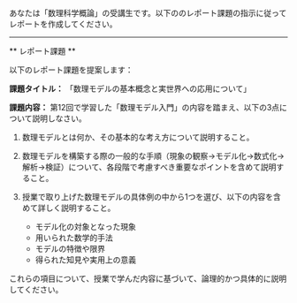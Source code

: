 あなたは「数理科学概論」の受講生です。以下ののレポート課題の指示に従ってレポートを作成してください。

---------------------------------------
** レポート課題 **

以下のレポート課題を提案します：

**課題タイトル：**
「数理モデルの基本概念と実世界への応用について」

**課題内容：**
第12回で学習した「数理モデル入門」の内容を踏まえ、以下の3点について説明しなさい。

1. 数理モデルとは何か、その基本的な考え方について説明すること。

2. 数理モデルを構築する際の一般的な手順（現象の観察→モデル化→数式化→解析→検証）について、各段階で考慮すべき重要なポイントを含めて説明すること。

3. 授業で取り上げた数理モデルの具体例の中から1つを選び、以下の内容を含めて詳しく説明すること。
   - モデル化の対象となった現象
   - 用いられた数学的手法
   - モデルの特徴や限界
   - 得られた知見や実用上の意義

これらの項目について、授業で学んだ内容に基づいて、論理的かつ具体的に説明してください。